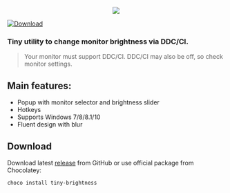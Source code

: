 <p align="center"><img src="https://raw.githubusercontent.com/nik9play/tinyBrightness/master/presentation.gif" /></p>

[![Download](https://img.shields.io/github/downloads/nik9play/tinyBrightness/total?style=flat-square)](https://github.com/nik9play/tinyBrightness/releases) 

### Tiny utility to change monitor brightness via DDC/CI.
> Your monitor must support DDC/CI. DDC/CI may also be off, so check monitor settings.
## Main features:
* Popup with monitor selector and brightness slider
* Hotkeys
* Supports Windows 7/8/8.1/10
* Fluent design with blur

## Download
Download latest [release](https://github.com/nik9play/tinyBrightness/releases) from GitHub or use official package from Chocolatey:
```
choco install tiny-brightness
```
